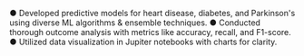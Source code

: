 ●	Developed predictive models for heart disease, diabetes, and Parkinson's using diverse ML algorithms & ensemble techniques.
●	Conducted thorough outcome analysis with metrics like accuracy, recall, and F1-score.
●	Utilized data visualization in Jupiter notebooks with charts for clarity.
